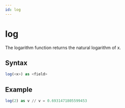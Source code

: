 ```yaml
---
id: log
---
```


# log

The logarithm function returns the natural logarithm of x.

## Syntax

```sql
log(<x>) as <field>
```

## Example

```sql
log(2) as v // v = 0.6931471805599453
```
